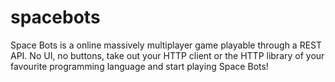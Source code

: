 # spacebots
Space Bots is a online massively multiplayer game playable through a REST API. No UI, no buttons, take out your HTTP client or the HTTP library of your favourite programming language and start playing Space Bots!
